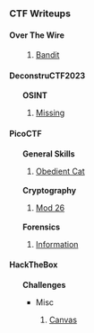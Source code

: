 ### CTF Writeups

<h4>Over The Wire</h4>
<ul>
  <ol type="1">
    <li><a href="banditoverthewire" target="_blank">Bandit</a></li>
  </ol>
</ul>

<h4>DeconstruCTF2023</h4>
<ul>
  <strong>OSINT</strong>
  <ol type="1">
    <li><a href="deconstructf/deconstructf2023/missing" target="_blank">Missing</a></li>
  </ol>
</ul>

<h4>PicoCTF</h4>
<ul>
  <strong>General Skills</strong>
  <ol type="1">
    <li><a href="picoCTF/picoCTF2021/General/Obedient%20Cat" target="_blank">Obedient Cat</a></li>
  </ol>
  </br>
  <strong>Cryptography</strong>
  <ol type="1">
    <li><a href="picoCTF/picoCTF2021/Cryptography/Mod26" target="_blank">Mod 26</a></li>
  </ol>
  </br>
  <strong>Forensics</strong>
  <ol type="1">
    <li><a href="picoCTF/picoCTF2021/Forensics/information" target="_blank">Information</a></li>
  </ol>
</ul>


<h4>HackTheBox</h4>
<ul>
  <strong>Challenges</strong>
    <ul>
      <li type="square">Misc</li>
      <ol type="1">
        <li><a href="hackthebox/challenges/misc/canvas" target="_blank">Canvas</a></li>
      </ol>
    </ul>
</ul>
